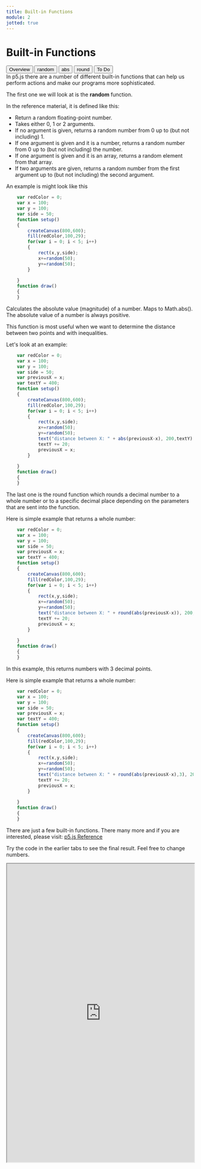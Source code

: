 ```yaml
---
title: Built-in Functions
module: 2
jotted: true
---
```


# Built-in Functions
<div class="tab">
  <button class="tablinks active" onclick="openTab(event, 'Overview')">Overview</button>
  <button class="tablinks" onclick="openTab(event, 'random')">random</button>
  <button class="tablinks" onclick="openTab(event, 'abs')">abs</button>
  <button class="tablinks" onclick="openTab(event, 'round')">round</button>
  <button class="tablinks" onclick="openTab(event, 'ToDo')">To Do</button>
  
</div>

<div id="Overview" class="tabcontent" style="display:block"  >
<div class="tabhtml" markdown="1">
In p5.js there are a number of different built-in functions that can help us perform actions and make our programs more sophisticated.
</div>
</div>
<div id="random" class="tabcontent" >
<div class="tabhtml" markdown="1">


The first one we will look at is the **random** function.

In the reference material, it is defined like this:

* Return a random floating-point number.
* Takes either 0, 1 or 2 arguments.
* If no argument is given, returns a random number from 0 up to (but not including) 1.
* If one argument is given and it is a number, returns a random number from 0 up to (but not including) the number.
* If one argument is given and it is an array, returns a random element from that array.
* If two arguments are given, returns a random number from the first argument up to (but not including) the second argument.

An example is might look like this

```js
    var redColor = 0;
    var x = 100;
    var y = 100;
    var side = 50;
    function setup()
    {
        createCanvas(800,600);
        fill(redColor,100,29);
        for(var i = 0; i < 5; i++)
        {
            rect(x,y,side);
            x+=random(50);
            y+=random(50);
        }
        
    }
    function draw()
    {
    }

```

</div>
</div>
<div id="abs" class="tabcontent" >
<div class="tabhtml" markdown="1">

Calculates the absolute value (magnitude) of a number. Maps to Math.abs(). The absolute value of a number is always positive.

This function is most useful when we want to determine the distance between two points and with inequalities.

Let's look at an example:

```js
    var redColor = 0;
    var x = 100;
    var y = 100;
    var side = 50;
    var previousX = x;
    var textY = 400;
    function setup()
    {
        createCanvas(800,600);
        fill(redColor,100,29);
        for(var i = 0; i < 5; i++)
        {
            rect(x,y,side);
            x+=random(50);
            y+=random(50);
            text("distance between X: " + abs(previousX-x), 200,textY)
            textY += 20;
            previousX = x;
        }
         
    }
    function draw()
    {
    }

```


</div>
</div>
<div id="round" class="tabcontent" >
<div class="tabhtml" markdown="1">

The last one is the round function which rounds a decimal number to a whole number or to a specific decimal place depending on the parameters that are sent into the function.

Here is simple example that returns a whole number:

```js
    var redColor = 0;
    var x = 100;
    var y = 100;
    var side = 50;
    var previousX = x;
    var textY = 400;
    function setup()
    {
        createCanvas(800,600);
        fill(redColor,100,29);
        for(var i = 0; i < 5; i++)
        {
            rect(x,y,side);
            x+=random(50);
            y+=random(50);
            text("distance between X: " + round(abs(previousX-x)), 200,textY)
            textY += 20;
            previousX = x;
        }
         
    }
    function draw()
    {
    }

```

In this example, this returns numbers with 3 decimal points.

Here is simple example that returns a whole number:

```js
    var redColor = 0;
    var x = 100;
    var y = 100;
    var side = 50;
    var previousX = x;
    var textY = 400;
    function setup()
    {
        createCanvas(800,600);
        fill(redColor,100,29);
        for(var i = 0; i < 5; i++)
        {
            rect(x,y,side);
            x+=random(50);
            y+=random(50);
            text("distance between X: " + round(abs(previousX-x),3), 200,textY)
            textY += 20;
            previousX = x;
        }
         
    }
    function draw()
    {
    }

```

There are just a few built-in functions. There many more and if you are interested, please visit: <a href="https://p5js.org/reference/" target="_new">p5.js Reference</a>

</div>
</div>

<div id="ToDo" class="tabcontent" markdown="1">
<div class="tabhtml" markdown="1">

Try the code in the earlier tabs to see the final result. Feel free to change numbers.

<iframe src="https://editor.p5js.org/" width="100%" height="800px"></iframe>
</div>
</div>
